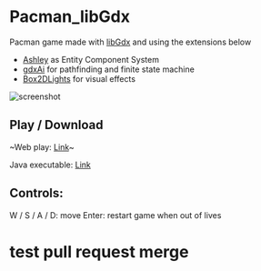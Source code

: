 # Pacman_libGdx

Pacman game made with [libGdx](http://www.libgdx.com/) and using the extensions below
- [Ashley](https://github.com/libgdx/ashley) as Entity Component System
- [gdxAi](https://github.com/libgdx/gdx-ai) for pathfinding and finite state machine
- [Box2DLights](https://github.com/libgdx/box2dlights) for visual effects


![screenshot](https://github.com/yichen0831/Pacman_libGdx/raw/master/screenshot.png)

## Play / Download
~Web play: [Link](http://pacman-libgdx.bugs3.com/)~

Java executable: [Link](https://github.com/yichen0831/Pacman_libGdx/releases/download/v1.0/Pacman_libGdx-1.0.jar)

## Controls:

W / S / A / D: move
Enter: restart game when out of lives

# test pull request merge
